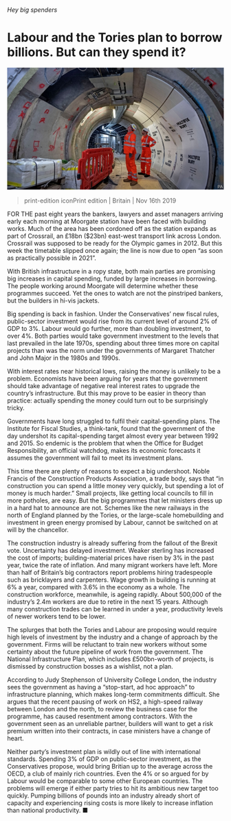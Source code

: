 ###### Hey big spenders

# Labour and the Tories plan to borrow billions. But can they spend it? 

![image](images/20191116_brp502.jpg) 

> print-edition iconPrint edition | Britain | Nov 16th 2019 

FOR THE past eight years the bankers, lawyers and asset managers arriving early each morning at Moorgate station have been faced with building works. Much of the area has been cordoned off as the station expands as part of Crossrail, an £18bn ($23bn) east-west transport link across London. Crossrail was supposed to be ready for the Olympic games in 2012. But this week the timetable slipped once again; the line is now due to open “as soon as practically possible in 2021”. 

With British infrastructure in a ropy state, both main parties are promising big increases in capital spending, funded by large increases in borrowing. The people working around Moorgate will determine whether these programmes succeed. Yet the ones to watch are not the pinstriped bankers, but the builders in hi-vis jackets. 

Big spending is back in fashion. Under the Conservatives’ new fiscal rules, public-sector investment would rise from its current level of around 2% of GDP to 3%. Labour would go further, more than doubling investment, to over 4%. Both parties would take government investment to the levels that last prevailed in the late 1970s, spending about three times more on capital projects than was the norm under the governments of Margaret Thatcher and John Major in the 1980s and 1990s. 

With interest rates near historical lows, raising the money is unlikely to be a problem. Economists have been arguing for years that the government should take advantage of negative real interest rates to upgrade the country’s infrastructure. But this may prove to be easier in theory than practice: actually spending the money could turn out to be surprisingly tricky. 

Governments have long struggled to fulfil their capital-spending plans. The Institute for Fiscal Studies, a think-tank, found that the government of the day undershot its capital-spending target almost every year between 1992 and 2015. So endemic is the problem that when the Office for Budget Responsibility, an official watchdog, makes its economic forecasts it assumes the government will fail to meet its investment plans. 

This time there are plenty of reasons to expect a big undershoot. Noble Francis of the Construction Products Association, a trade body, says that “in construction you can spend a little money very quickly, but spending a lot of money is much harder.” Small projects, like getting local councils to fill in more potholes, are easy. But the big programmes that let ministers dress up in a hard hat to announce are not. Schemes like the new railways in the north of England planned by the Tories, or the large-scale homebuilding and investment in green energy promised by Labour, cannot be switched on at will by the chancellor. 

The construction industry is already suffering from the fallout of the Brexit vote. Uncertainty has delayed investment. Weaker sterling has increased the cost of imports; building-material prices have risen by 3% in the past year, twice the rate of inflation. And many migrant workers have left. More than half of Britain’s big contractors report problems hiring tradespeople such as bricklayers and carpenters. Wage growth in building is running at 6% a year, compared with 3.6% in the economy as a whole. The construction workforce, meanwhile, is ageing rapidly. About 500,000 of the industry’s 2.4m workers are due to retire in the next 15 years. Although many construction trades can be learned in under a year, productivity levels of newer workers tend to be lower. 

The splurges that both the Tories and Labour are proposing would require high levels of investment by the industry and a change of approach by the government. Firms will be reluctant to train new workers without some certainty about the future pipeline of work from the government. The National Infrastructure Plan, which includes £500bn-worth of projects, is dismissed by construction bosses as a wishlist, not a plan. 

According to Judy Stephenson of University College London, the industry sees the government as having a “stop-start, ad hoc approach” to infrastructure planning, which makes long-term commitments difficult. She argues that the recent pausing of work on HS2, a high-speed railway between London and the north, to review the business case for the programme, has caused resentment among contractors. With the government seen as an unreliable partner, builders will want to get a risk premium written into their contracts, in case ministers have a change of heart. 

Neither party’s investment plan is wildly out of line with international standards. Spending 3% of GDP on public-sector investment, as the Conservatives propose, would bring Britian up to the average across the OECD, a club of mainly rich countries. Even the 4% or so argued for by Labour would be comparable to some other European countries. The problems will emerge if either party tries to hit its ambitious new target too quickly. Pumping billions of pounds into an industry already short of capacity and experiencing rising costs is more likely to increase inflation than national productivity. ■ 

